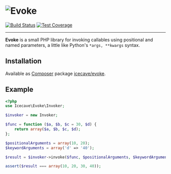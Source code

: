 # ![Evoke]

[![Build Status]](http://travis-ci.org/IcecaveStudios/evoke)
[![Test Coverage]](http://icecave.com.au/evoke/artifacts/tests/coverage)

---

**Evoke** is a small PHP library for invoking callables using positional and named parameters, a little like Python's `*args, **kwargs` syntax.

## Installation

Available as [Composer](http://getcomposer.org) package [icecave/evoke](https://packagist.org/packages/icecave/evoke).

## Example

```php
<?php
use Icecave\Evoke\Invoker;

$invoker = new Invoker;

$func = function ($a, $b, $c = 30, $d) {
    return array($a, $b, $c, $d);
};

$positionalArguments = array(10, 20);
$keywordArguments = array('d' => '40');

$result = $invoker->invoke($func, $positionalArguments, $keywordArguments);

assert($result === array(10, 20, 30, 40));
```

<!-- references -->
[Evoke]: http://icecave.com.au/assets/img/project-icons/icon-evoke.png
[Build Status]: https://raw.github.com/IcecaveStudios/evoke/gh-pages/artifacts/images/icecave/regular/build-status.png
[Test Coverage]: https://raw.github.com/IcecaveStudios/evoke/gh-pages/artifacts/images/icecave/regular/coverage.png

